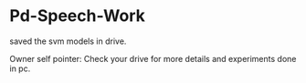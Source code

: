 # Pd-Speech-Work

saved the svm models in drive.















Owner self pointer: 
Check your drive for more details and experiments done in pc.
